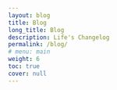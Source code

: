 ```yaml
---
layout: blog
title: Blog
long_title: Blog
description: Life's Changelog
permalink: /blog/
# menu: main
weight: 6
toc: true
cover: null
---
```


